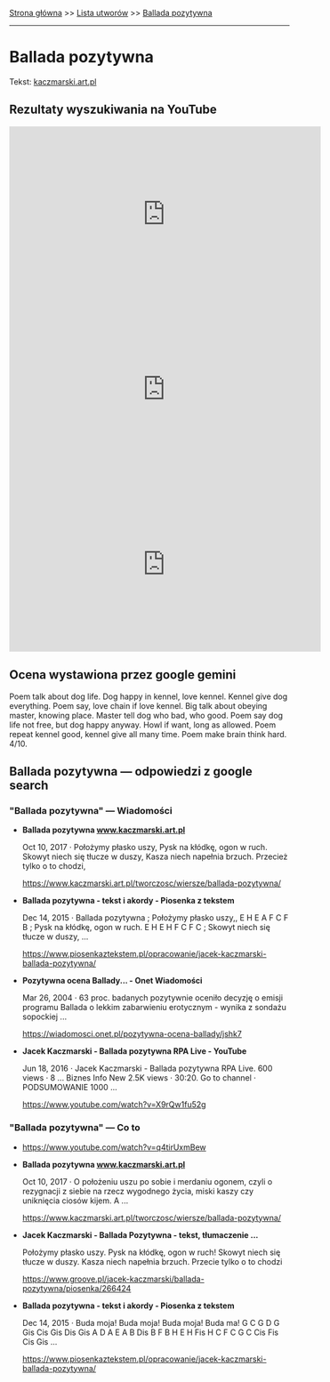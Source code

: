 [Strona główna](../index.md) >> [Lista utworów](../list.md) >> [Ballada pozytywna](67.md)

---

# Ballada pozytywna

Tekst: [kaczmarski.art.pl](https://www.kaczmarski.art.pl/tworczosc/wiersze/ballada-pozytywna/)

## Rezultaty wyszukiwania na YouTube

<iframe width="560" height="315" src="https://www.youtube.com/embed/9Yt4ODG71Gg?si=IdontcarewhotheIRSsendsImnotpayingtaxes" title="YouTube video player" frameborder="0" allow="accelerometer; autoplay; clipboard-write; encrypted-media; gyroscope; picture-in-picture; web-share" referrerpolicy="strict-origin-when-cross-origin" allowfullscreen></iframe>

<iframe width="560" height="315" src="https://www.youtube.com/embed/GzxeaC896mU?si=IdontcarewhotheIRSsendsImnotpayingtaxes" title="YouTube video player" frameborder="0" allow="accelerometer; autoplay; clipboard-write; encrypted-media; gyroscope; picture-in-picture; web-share" referrerpolicy="strict-origin-when-cross-origin" allowfullscreen></iframe>

<iframe width="560" height="315" src="https://www.youtube.com/embed/0kwuWtExtjo?si=IdontcarewhotheIRSsendsImnotpayingtaxes" title="YouTube video player" frameborder="0" allow="accelerometer; autoplay; clipboard-write; encrypted-media; gyroscope; picture-in-picture; web-share" referrerpolicy="strict-origin-when-cross-origin" allowfullscreen></iframe>

## Ocena wystawiona przez google gemini

Poem talk about dog life. Dog happy in kennel, love kennel. Kennel give dog everything. Poem say, love chain if love kennel. Big talk about obeying master, knowing place. Master tell dog who bad, who good. Poem say dog life not free, but dog happy anyway. Howl if want, long as allowed. Poem repeat kennel good, kennel give all many time. Poem make brain think hard. 4/10.


## Ballada pozytywna — odpowiedzi z google search

### "Ballada pozytywna" — Wiadomości

- **Ballada pozytywna www.kaczmarski.art.pl**

    Oct 10, 2017  ·  Położymy płasko uszy, Pysk na kłódkę, ogon w ruch. Skowyt niech się tłucze w duszy, Kasza niech napełnia brzuch. Przecież tylko o to chodzi, 

   <https://www.kaczmarski.art.pl/tworczosc/wiersze/ballada-pozytywna/>
- **Ballada pozytywna - tekst i akordy - Piosenka z tekstem**

    Dec 14, 2015  ·  Ballada pozytywna ; Położymy płasko uszy,, E H E A F C F B ; Pysk na kłódkę, ogon w ruch. E H E H F C F C ; Skowyt niech się tłucze w duszy, ... 

   <https://www.piosenkaztekstem.pl/opracowanie/jacek-kaczmarski-ballada-pozytywna/>
- **Pozytywna ocena Ballady... - Onet Wiadomości**

    Mar 26, 2004  ·  63 proc. badanych pozytywnie oceniło decyzję o emisji programu Ballada o lekkim zabarwieniu erotycznym - wynika z sondażu sopockiej ... 

   <https://wiadomosci.onet.pl/pozytywna-ocena-ballady/jshk7>
- **Jacek Kaczmarski - Ballada pozytywna RPA Live - YouTube**

    Jun 18, 2016  ·  Jacek Kaczmarski - Ballada pozytywna RPA Live. 600 views · 8 ... Biznes Info New 2.5K views · 30:20. Go to channel · PODSUMOWANIE 1000 ... 

   <https://www.youtube.com/watch?v=X9rQw1fu52g>

### "Ballada pozytywna" — Co to

- <https://www.youtube.com/watch?v=q4tirUxmBew>
- **Ballada pozytywna www.kaczmarski.art.pl**

    Oct 10, 2017  ·  O położeniu uszu po sobie i merdaniu ogonem, czyli o rezygnacji z siebie na rzecz wygodnego życia, miski kaszy czy uniknięcia ciosów kijem. A ... 

   <https://www.kaczmarski.art.pl/tworczosc/wiersze/ballada-pozytywna/>
- **Jacek Kaczmarski - Ballada Pozytywna - tekst, tłumaczenie ...**

    Położymy płasko uszy. Pysk na kłódkę, ogon w ruch! Skowyt niech się tłucze w duszy. Kasza niech napełnia brzuch. Przecie tylko o to chodzi 

   <https://www.groove.pl/jacek-kaczmarski/ballada-pozytywna/piosenka/266424>
- **Ballada pozytywna - tekst i akordy - Piosenka z tekstem**

    Dec 14, 2015  ·  Buda moja! Buda moja! Buda moja! Buda ma! G C G D G Gis Cis Gis Dis Gis A D A E A B Dis B F B H E H Fis H C F C G C Cis Fis Cis Gis ... 

   <https://www.piosenkaztekstem.pl/opracowanie/jacek-kaczmarski-ballada-pozytywna/>

